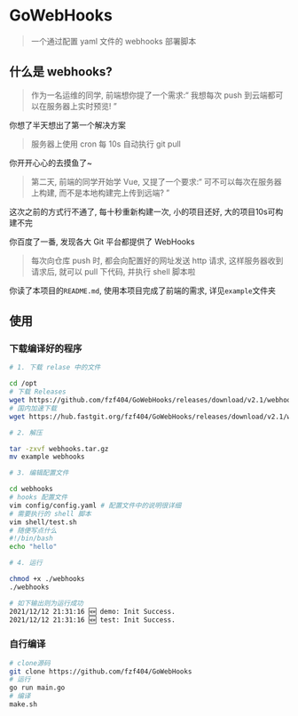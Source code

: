 # GoWebHooks

> 一个通过配置 yaml 文件的 webhooks 部署脚本

## 什么是 webhooks?

> 作为一名运维的同学, 前端想你提了一个需求:“ 我想每次 push 到云端都可以在服务器上实时预览! ”

你想了半天想出了第一个解决方案

> 服务器上使用 cron 每 10s 自动执行 git pull

你开开心心的去摸鱼了~

> 第二天, 前端的同学开始学 Vue, 又提了一个要求:“ 可不可以每次在服务器上构建, 而不是本地构建完上传到远端? ”

这次之前的方式行不通了, 每十秒重新构建一次, 小的项目还好, 大的项目10s可构建不完

你百度了一番, 发现各大 Git 平台都提供了 WebHooks

> 每次向仓库 push 时, 都会向配置好的网址发送 http 请求, 这样服务器收到请求后, 就可以 pull 下代码, 并执行 shell 脚本啦

你读了本项目的`README.md`, 使用本项目完成了前端的需求, 详见`example`文件夹

## 使用

### 下载编译好的程序

```bash
# 1. 下载 relase 中的文件

cd /opt
# 下载 Releases
wget https://github.com/fzf404/GoWebHooks/releases/download/v2.1/webhooks.tar.gz
# 国内加速下载
wget https://hub.fastgit.org/fzf404/GoWebHooks/releases/download/v2.1/webhooks.tar.gz

# 2. 解压

tar -zxvf webhooks.tar.gz
mv example webhooks

# 3. 编辑配置文件

cd webhooks
# hooks 配置文件
vim config/config.yaml # 配置文件中的说明很详细
# 需要执行的 shell 脚本
vim shell/test.sh
# 随便写点什么
#!/bin/bash
echo "hello"

# 4. 运行

chmod +x ./webhooks
./webhooks

# 如下输出则为运行成功
2021/12/12 21:31:16 🆕 demo: Init Success.
2021/12/12 21:31:16 🆕 test: Init Success.
```

### 自行编译

```bash
# clone源码
git clone https://github.com/fzf404/GoWebHooks
# 运行
go run main.go
# 编译
make.sh
```
